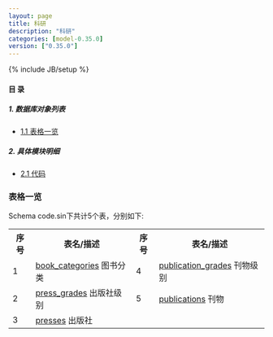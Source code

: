 ```yaml
---
layout: page
title: 科研 
description: "科研"
categories: [model-0.35.0]
version: ["0.35.0"]
---
```

{% include JB/setup %}

#### 目 录

##### 1. 数据库对象列表
  * [1.1 表格一览](index.html#表格一览)

##### 2. 具体模块明细
* [2.1 代码](/model/code/sin/all.html)

### 表格一览
Schema code.sin下共计5个表，分别如下:

<table class="table table-bordered table-striped table-condensed">
  <tr>
    <th class="info_header text-center">序号</th>
    <th class="info_header">表名/描述</th>
    <th class="info_header text-center">序号</th>
    <th class="info_header">表名/描述</th>
  </tr>
  <tr>
    <td>1</td>
    <td><a href="/model/code/sin/all.html#表格-book_categories-图书分类">book_categories</a> 图书分类</td>
    <td>4</td>
    <td><a href="/model/code/sin/all.html#表格-publication_grades-刊物级别">publication_grades</a> 刊物级别</td>
  </tr>
  <tr>
    <td>2</td>
    <td><a href="/model/code/sin/all.html#表格-press_grades-出版社级别">press_grades</a> 出版社级别</td>
    <td>5</td>
    <td><a href="/model/code/sin/all.html#表格-publications-刊物">publications</a> 刊物</td>
  </tr>
  <tr>
    <td>3</td>
    <td><a href="/model/code/sin/all.html#表格-presses-出版社">presses</a> 出版社</td>
    <td></td>
    <td></td>
  </tr>
</table>

